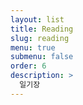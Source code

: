 ```yaml
---
layout: list
title: Reading
slug: reading
menu: true
submenu: false
order: 6
description: >
  일기장
---
```

